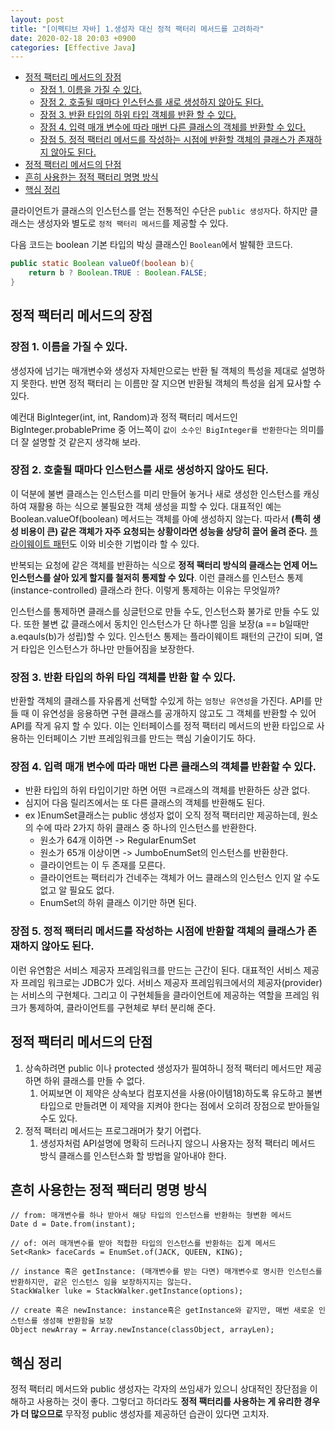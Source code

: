 ```yaml
---
layout: post
title: "[이펙티브 자바] 1.생성자 대신 정적 팩터리 메서드를 고려하라"
date: 2020-02-18 20:03 +0900
categories: [Effective Java]
---
```

<!-- TOC -->

- [정적 팩터리 메서드의 장점](#정적-팩터리-메서드의-장점)
    - [장점 1. 이름을 가질 수 있다.](#장점-1-이름을-가질-수-있다)
    - [장점 2. 호출될 때마다 인스턴스를 새로 생성하지 않아도 된다.](#장점-2-호출될-때마다-인스턴스를-새로-생성하지-않아도-된다)
    - [장점 3. 반환 타입의 하위 타입 객체를 반환 할 수 있다.](#장점-3-반환-타입의-하위-타입-객체를-반환-할-수-있다)
    - [장점 4. 입력 매개 변수에 따라 매번 다른 클래스의 객체를 반환할 수 있다.](#장점-4-입력-매개-변수에-따라-매번-다른-클래스의-객체를-반환할-수-있다)
    - [장점 5. 정적 팩터리 메서드를 작성하는 시점에 반환할 객체의 클래스가 존재하지 않아도 된다.](#장점-5-정적-팩터리-메서드를-작성하는-시점에-반환할-객체의-클래스가-존재하지-않아도-된다)
- [정적 팩터리 메서드의 단점](#정적-팩터리-메서드의-단점)
- [흔히 사용한는 정적 팩터리 명명 방식](#흔히-사용한는-정적-팩터리-명명-방식)
- [핵심 정리](#핵심-정리)

<!-- /TOC -->

<!-- # 아이템 1.생성자 대신 정적 팩터리 메서드를 고려하라 -->
클라이언트가 클래스의 인스턴스를 얻는 전통적인 수단은 `public 생성자`다.
하지만 클래스는 생성자와 별도로 `정적 팩터리 메서드`를 제공할 수 있다.

다음 코드는 boolean 기본 타입의 박싱 클래스인 `Boolean`에서 발췌한 코드다. 
```java
public static Boolean valueOf(boolean b){
    return b ? Boolean.TRUE : Boolean.FALSE;
}
```

## 정적 팩터리 메서드의 장점

### 장점 1. 이름을 가질 수 있다. 
생성자에 넘기는 매개변수와 생성자 자체만으로는 반환 될 객체의 특성을 제대로 설명하지 못한다. 반면 정적 팩터리 는 이름만 잘 지으면 반환될 객체의 특성을 쉽게 묘사할 수 있다. 

예컨대 BigInteger(int, int, Random)과 정적 팩터리 메서드인 BigInteger.probablePrime 중 어느쪽이 `값이 소수인 BigInteger를 반환한다`는 의미를 더 잘 설명할 것 같은지 생각해 보라.

### 장점 2. 호출될 때마다 인스턴스를 새로 생성하지 않아도 된다.
이 덕분에 불변 클래스는 인스턴스를 미리 만들어 놓거나 새로 생성한 인스턴스를 캐싱하여 재활용 하는 식으로 불필요한 객체 생성을 피할 수 있다. 대표적인 예는 Boolean.valueOf(boolean) 메서드는 객체를 아예 생성하지 않는다. 따라서 **(특히 생성 비용이 큰) 같은 객체가 자주 요청되는 상황이라면 성능을 상당히 끌어 올려 준다.** [플라이웨이트 패턴](https://ko.wikipedia.org/wiki/%ED%94%8C%EB%9D%BC%EC%9D%B4%EC%9B%A8%EC%9D%B4%ED%8A%B8_%ED%8C%A8%ED%84%B4)도 이와 비슷한 기법이라 할 수 있다.


반복되는 요청에 같은 객체를 반환하는 식으로 **정적 팩터리 방식의 클래스는 언제 어느 인스턴스를 살아 있게 할지를 철저히 통제할 수 있다**. 이런 클래스를 인스턴스 통제(instance-controlled) 클래스라 한다. 이렇게 통제하는 이유는 무엇일까?

인스턴스를 통제하면 클래스를 싱글턴으로 만들 수도, 인스턴스화 불가로 만들 수도 있다. 또한 불변 값 클래스에서 동치인 인스턴스가 단 하나뿐 임을 보장(a == b일때만 a.eqauls(b)가 성립)할 수 있다. 인스턴스 통제는 플라이웨이트 패턴의 근간이 되며, 열거 타입은 인스턴스가 하나만 만들어짐을 보장한다. 

### 장점 3. 반환 타입의 하위 타입 객체를 반환 할 수 있다.
반환할 객체의 클래스를 자유롭게 선택할 수있게 하는 `엄청난 유연성`을 가진다. API를 만들 때 이 유연성을 응용하면 구현 클래스를 공개하지 않고도 그 객체를 반환할 수 있어 API를 작게 유지 할 수 있다. 이는 인터페이스를 정적 팩터리 메서드의 반환 타입으로 사용하는 인터페이스 기반 프레임워크를 만드는 핵심 기술이기도 하다.

### 장점 4. 입력 매개 변수에 따라 매번 다른 클래스의 객체를 반환할 수 있다. 
- 반환 타입의 하위 타입이기만 하면 어떤 ㅋ르래스의 객체를 반환하든 상관 없다.
- 심지어 다음 릴리즈에서는 또 다른 클래스의 객체를 반환해도 된다. 
- ex )EnumSet클래스는 public 생성자 없이 오직 정적 팩터리만 제공하는데, 원소의 수에 따라 2가지 하위 클래스 중 하나의 인스턴스를 반환한다.
  - 원소가 64개 이하면 -> RegularEnumSet
  - 원소가 65개 이상이면 -> JumboEnumSet의 인스턴스를 반환한다.
  - 클라이언트는 이 두 존재를 모른다.
  - 클라이언트는 팩터리가 건네주는 객체가 어느 클래스의 인스턴스 인지 알 수도 없고 알 필요도 없다. 
  - EnumSet의 하위 클래스 이기만 하면 된다.

### 장점 5. 정적 팩터리 메서드를 작성하는 시점에 반환할 객체의 클래스가 존재하지 않아도 된다. 
이런 유연함은 서비스 제공자 프레임워크를 만드는 근간이 된다. 대표적인 서비스 제공자 프레임 워크로는 JDBC가 있다. 서비스 제공자 프레임워크에서의 제공자(provider)는 서비스의 구현체다. 그리고 이 구현체들을 클라이언트에 제공하는 역할을 프레임 워크가 통제하여, 클라이언트를 구현체로 부터 분리해 준다. 


## 정적 팩터리 메서드의 단점 
1. 상속하려면 public 이나 protected 생성자가 필여하니 정적 팩터리 메서드만 제공하면 하위 클래스를 만들 수 없다.
   1. 어찌보면 이 제약은 상속보다 컴포지션을 사용(아이템18)하도록 유도하고 불변 타입으로 만들려면 이 제약을 지켜야 한다는 점에서 오히려 장점으로 받아들일 수도 있다.
2. 정적 팩터리 메서드는 프로그래머가 찾기 어렵다. 
   1. 생성자처럼 API설명에 명확히 드러나지 않으니 사용자는 정적 팩터리 메서드 방식 클래스를 인스턴스화 할 방법을 알아내야 한다.


## 흔히 사용한는 정적 팩터리 명명 방식 
```
// from: 매개변수를 하나 받아서 해당 타입의 인스턴스를 반환하는 형변환 메서드
Date d = Date.from(instant);

// of: 여러 매개변수를 받아 적합한 타입의 인스턴스를 반환하는 집계 메서드
Set<Rank> faceCards = EnumSet.of(JACK, QUEEN, KING);

// instance 혹은 getInstance: (매개변수를 받는 다면) 매개변수로 명시한 인스턴스를 반환하지만, 같은 인스턴스 임을 보장하지지는 않는다. 
StackWalker luke = StackWalker.getInstance(options);

// create 혹은 newInstance: instance혹은 getInstance와 같지만, 매번 새로운 인스턴스를 생성해 반환함을 보장
Object newArray = Array.newInstance(classObject, arrayLen);
```

## 핵심 정리 
정적 팩터리 메서드와 public 생성자는 각자의 쓰임새가 있으니 상대적인 장단점을 이해하고 사용하는 것이 좋다. 그렇더고 하더라도 **정적 팩터리를 사용하는 게 유리한 경우가 더 많으므로** 무작정 public 생성자를 제공하던 습관이 있다면 고치자.